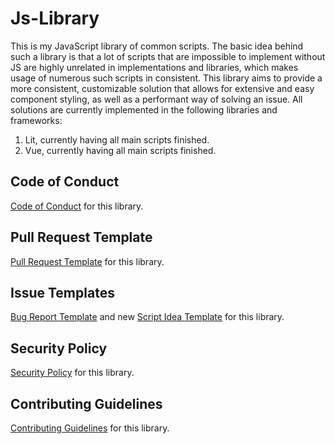 # Js-Library

This is my JavaScript library of common scripts.
The basic idea behind such a library is that a lot of scripts
that are impossible to implement without JS are highly unrelated
in implementations and libraries, which makes usage of numerous such
scripts in consistent. This library aims to provide a more consistent,
customizable solution that allows for extensive and easy component styling,
as well as a performant way of solving an issue.
All solutions are currently implemented in the following libraries and frameworks:
1. Lit, currently having all main scripts finished.
2. Vue, currently having all main scripts finished.

## Code of Conduct
[Code of Conduct](https://github.com/YuraVolk/Js-Library/blob/master/CODE_OF_CONDUCT.md) for this library.

## Pull Request Template
[Pull Request Template](https://github.com/YuraVolk/Js-Library/blob/master/pull_request_template.md) for this library.

## Issue Templates
[Bug Report Template](https://github.com/YuraVolk/Js-Library/blob/master/.github/ISSUE_TEMPLATE/bug_report.md) and new [Script Idea Template](https://github.com/YuraVolk/Js-Library/blob/master/.github/ISSUE_TEMPLATE/feature_request.md) for this library.

## Security Policy 
[Security Policy](https://github.com/YuraVolk/Js-Library/blob/master/SECURITY.md) for this library.

## Contributing Guidelines
[Contributing Guidelines](https://github.com/YuraVolk/Js-Library/blob/master/CONTRIBUTING.md) for this library.
